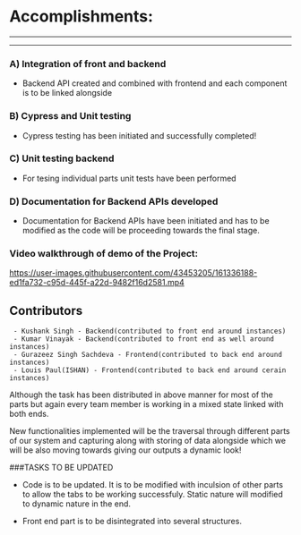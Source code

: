 # Accomplishments:
--------
--------




### A) Integration of front and backend

 - Backend API created and combined with frontend and each component is to be linked alongside
 
### B) Cypress and Unit testing

 - Cypress testing has been initiated and successfully completed!

### C) Unit testing backend

 - For tesing individual parts unit tests have been performed 
 
### D) Documentation for Backend APIs developed
 
  - Documentation for Backend APIs have been initiated and has to be modified as the code will be proceeding towards the final stage.
  

### Video walkthrough of demo of the Project:

https://user-images.githubusercontent.com/43453205/161336188-ed1fa732-c95d-445f-a22d-9482f16d2581.mp4


## Contributors 

	 - Kushank Singh - Backend(contributed to front end around instances)
	 - Kumar Vinayak - Backend(contributed to front end as well around instances)
	 - Gurazeez Singh Sachdeva - Frontend(contributed to back end around instances)
	 - Louis Paul(ISHAN) - Frontend(contributed to back end around cerain instances)

Although the task has been distributed in above manner for most of the parts but again every team member is working in a mixed state linked with both ends.

New functionalities implemented will be the traversal through different parts of our system and capturing along with storing of data alongside which we will be also moving towards giving our outputs a dynamic look!

###TASKS TO BE UPDATED
- Code is to be updated. It is to be modified with inculsion of other parts to allow the tabs to be working successfuly. Static nature will modified to dynamic nature in the end.
 
- Front end part is to be disintegrated into several structures.
